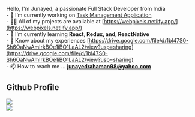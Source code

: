 Hello, I'm Junayed, a passionate Full Stack Developer from India<br>- 🔭 I’m currently working on [Task Management Application](https://github.com/junayedrahaman50/task-viewer)<br>- 👨‍💻 All of my projects are available at [https://webpixels.netlify.app/](https://webpixels.netlify.app/)<br>- 🌱 I’m currently learning **React, Redux, and, ReactNative**<br>- 📄 Know about my experiences [https://drive.google.com/file/d/1bl47S0-Sh6OaNwAmIrkBOe1iBO1LaAL2/view?usp=sharing](https://drive.google.com/file/d/1bl47S0-Sh6OaNwAmIrkBOe1iBO1LaAL2/view?usp=sharing)<br>- 📫 How to reach me ... **junayedrahaman98@yahoo.com**

## Github Profile
![](https://github-readme-stats.vercel.app/api?username=junayedrahaman50&theme=radical&hide_border=false&include_all_commits=true&count_private=true)<br/>
![](https://github-readme-streak-stats.herokuapp.com/?user=junayedrahaman50&theme=radical&hide_border=false)
